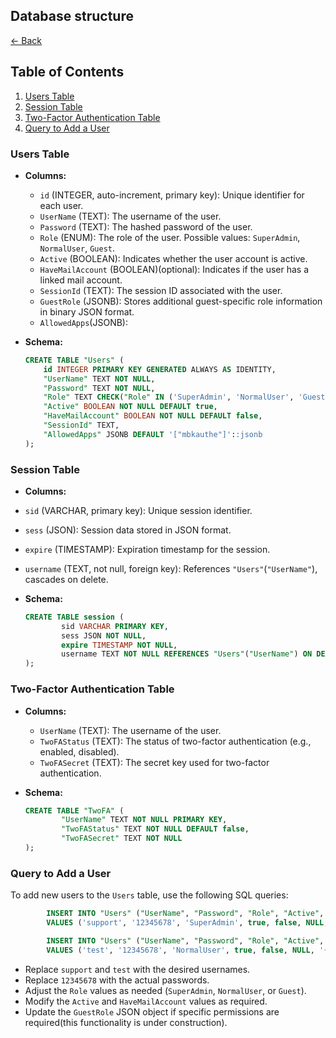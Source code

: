 ## Database structure

[<- Back](README.md)

## Table of Contents

1. [Users Table](#users-table)
2. [Session Table](#session-table)
3. [Two-Factor Authentication Table](#two-factor-authentication-table)
4. [Query to Add a User](#query-to-add-a-user)


### Users Table

- **Columns:**

  - `id` (INTEGER, auto-increment, primary key): Unique identifier for each user.
  - `UserName` (TEXT): The username of the user.
  - `Password` (TEXT): The hashed password of the user.
  - `Role` (ENUM): The role of the user. Possible values: `SuperAdmin`, `NormalUser`, `Guest`.
  - `Active` (BOOLEAN): Indicates whether the user account is active.
  - `HaveMailAccount` (BOOLEAN)(optional): Indicates if the user has a linked mail account.
  - `SessionId` (TEXT): The session ID associated with the user.
  - `GuestRole` (JSONB): Stores additional guest-specific role information in binary JSON format.
  - `AllowedApps`(JSONB): 

- **Schema:**
  ```sql
  CREATE TABLE "Users" (
      id INTEGER PRIMARY KEY GENERATED ALWAYS AS IDENTITY,
      "UserName" TEXT NOT NULL,
      "Password" TEXT NOT NULL,
      "Role" TEXT CHECK("Role" IN ('SuperAdmin', 'NormalUser', 'Guest')) NOT NULL DEFAULT 'NormalUser'::text,
      "Active" BOOLEAN NOT NULL DEFAULT true,
      "HaveMailAccount" BOOLEAN NOT NULL DEFAULT false,
      "SessionId" TEXT,
      "AllowedApps" JSONB DEFAULT '["mbkauthe"]'::jsonb
  );
  ```

### Session Table

- **Columns:**
- `sid` (VARCHAR, primary key): Unique session identifier.
- `sess` (JSON): Session data stored in JSON format.
- `expire` (TIMESTAMP): Expiration timestamp for the session.
- `username` (TEXT, not null, foreign key): References `"Users"`\(`"UserName"`\), cascades on delete.

- **Schema:**
  ```sql
  CREATE TABLE session (
          sid VARCHAR PRIMARY KEY,
          sess JSON NOT NULL,
          expire TIMESTAMP NOT NULL,
          username TEXT NOT NULL REFERENCES "Users"("UserName") ON DELETE CASCADE
  );
  ```

### Two-Factor Authentication Table

- **Columns:**

  - `UserName` (TEXT): The username of the user.
  - `TwoFAStatus` (TEXT): The status of two-factor authentication (e.g., enabled, disabled).
  - `TwoFASecret` (TEXT): The secret key used for two-factor authentication.

- **Schema:**
  ```sql
  CREATE TABLE "TwoFA" (
          "UserName" TEXT NOT NULL PRIMARY KEY,
          "TwoFAStatus" TEXT NOT NULL DEFAULT false,
          "TwoFASecret" TEXT NOT NULL
  );
  ```

### Query to Add a User

To add new users to the `Users` table, use the following SQL queries:

```sql
        INSERT INTO "Users" ("UserName", "Password", "Role", "Active", "HaveMailAccount", "SessionId", "GuestRole")
        VALUES ('support', '12345678', 'SuperAdmin', true, false, NULL, '{"allowPages": [""], "NotallowPages": [""]}'::jsonb);

        INSERT INTO "Users" ("UserName", "Password", "Role", "Active", "HaveMailAccount", "SessionId", "GuestRole")
        VALUES ('test', '12345678', 'NormalUser', true, false, NULL, '{"allowPages": [""], "NotallowPages": [""]}'::jsonb);
```

- Replace `support` and `test` with the desired usernames.
- Replace `12345678` with the actual passwords.
- Adjust the `Role` values as needed (`SuperAdmin`, `NormalUser`, or `Guest`).
- Modify the `Active` and `HaveMailAccount` values as required.
- Update the `GuestRole` JSON object if specific permissions are required(this functionality is under construction).